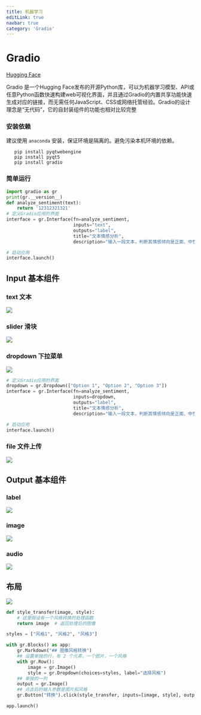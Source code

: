 ```yaml
---
title: 机器学习
editLink: true
navbar: true
category: 'Gradio'
---
```


# Gradio

[Hugging Face](https://huggingface.co/)

Gradio 是一个Hugging Face发布的开源Python库，可以为机器学习模型、API或任意Python函数快速构建web可视化界面，并且通过Gradio的内置共享功能快速生成对应的链接，而无需任何JavaScript、CSS或网络托管经验。Gradio的设计理念是“无代码”，它的自封装组件的功能也相对比较完整


### 安装依赖

建议使用 `anaconda` 安装，保证环境是隔离的。避免污染本机环境的依赖。

```
   pip install pyqtwebengine
   pip install pyqt5
   pip install gradio
```

### 简单运行



```python
import gradio as gr
print(gr.__version__)
def analyze_sentiment(text):
    return '12312321321'
# 定义Gradio应用的界面
interface = gr.Interface(fn=analyze_sentiment,
                         inputs="text",
                         outputs="label",
                         title="文本情感分析",
                         description="输入一段文本，判断其情感倾向是正面、中性还是负面。")

# 启动应用
interface.launch()    
```

## Input 基本组件

### text 文本

![](https://img.springlearn.cn/blog/6baa4f2d30ee1e1735bd770f3e7a81c3.png)

### slider 滑块

![](https://img.springlearn.cn/blog/1716bd176e4eece488617a7065ccae8f.png)

### dropdown 下拉菜单

![](https://img.springlearn.cn/blog/422dc0b0d338951d1618df9c92dd2981.png)

```python
# 定义Gradio应用的界面
dropdown = gr.Dropdown(["Option 1", "Option 2", "Option 3"])
interface = gr.Interface(fn=analyze_sentiment,
                         inputs=dropdown,
                         outputs="label",
                         title="文本情感分析",
                         description="输入一段文本，判断其情感倾向是正面、中性还是负面。")

# 启动应用
interface.launch()
```

### file 文件上传

![](https://img.springlearn.cn/blog/cf72ede882ecb871480975a3c9bd2362.png)

## Output 基本组件

### label

![](https://img.springlearn.cn/blog/cf72ede882ecb871480975a3c9bd2362.png)

### image

![](https://img.springlearn.cn/blog/1266ed2eca7018835fb17ee4e531fa11.png)

### audio

![](https://img.springlearn.cn/blog/7748610bdcd3506ffc2971e041fc6dd9.png)



## 布局

![](https://img.springlearn.cn/blog/95ce2574f8337891930d343f2c47eb92.png)

```python
def style_transfer(image, style):
    # 这里假设有一个风格转换的处理函数
    return image  # 返回处理后的图像

styles = ["风格1", "风格2", "风格3"]

with gr.Blocks() as app:
    gr.Markdown("## 图像风格转换")
    ## 设置单独的行，有 2 个元素，一个图片，一个风格
    with gr.Row():
        image = gr.Image()
        style = gr.Dropdown(choices=styles, label="选择风格")
    ## 单独的一列    
    output = gr.Image()
    ## 点击后的输入参数是图片和风格
    gr.Button("转换").click(style_transfer, inputs=[image, style], outputs=output)

app.launch()
```
